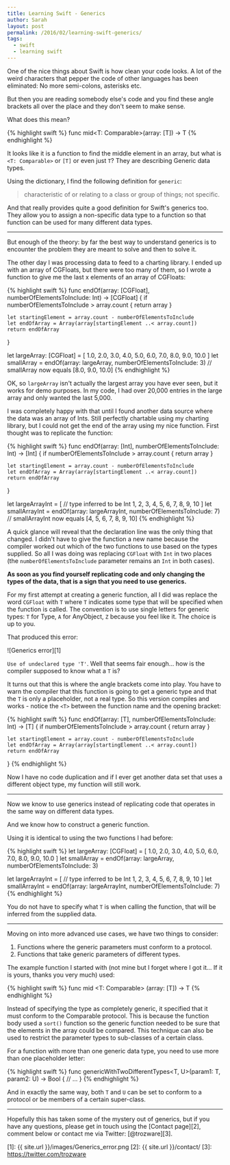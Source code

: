 ```yaml
---
title: Learning Swift - Generics
author: Sarah
layout: post
permalink: /2016/02/learning-swift-generics/
tags:
  - swift
  - learning swift
---
```


One of the nice things about Swift is how clean your code looks. A lot of the weird characters that pepper the code of other languages has been eliminated: No more semi-colons, asterisks etc.

But then you are reading somebody else's code and you find these angle brackets all over the place and they don't seem to make sense.

What does this mean?

{% highlight swift %}
func mid<T: Comparable>(array: [T]) -> T
{% endhighlight %}

It looks like it is a function to find the middle element in an array, but what is `<T: Comparable>` or `[T]` or even just `T`? They are describing Generic data types.

Using the dictionary, I find the following definition for `generic`:

> characteristic of or relating to a class or group of things; not specific.

And that really provides quite a good definition for Swift's generics too. They allow you to assign a non-specific data type to a function so that function can be used for many different data types.

---

But enough of the theory: by far the best way to understand generics is to encounter the problem they are meant to solve and then to solve it.

The other day I was processing data to feed to a charting library. I ended up with an array of CGFloats, but there were too many of them, so I wrote a function to give me the last x elements of an array of CGFloats:

{% highlight swift %}
func endOf(array: [CGFloat], numberOfElementsToInclude: Int) -> [CGFloat] {
    if numberOfElementsToInclude > array.count {
        return array
    }

    let startingElement = array.count - numberOfElementsToInclude
    let endOfArray = Array(array[startingElement ..< array.count])
    return endOfArray
}

let largeArray: [CGFloat] = [
    1.0, 2.0, 3.0, 4.0, 5.0, 6.0, 7.0, 8.0, 9.0, 10.0
]
let smallArray = endOf(array: largeArray, numberOfElementsToInclude: 3)
// smallArray now equals [8.0, 9.0, 10.0]
{% endhighlight %}

OK, so `largeArray` isn't actually the largest array you have ever seen, but it works for demo purposes. In my code, I had over 20,000 entries in the large array and only wanted the last 5,000.

I was completely happy with that until I found another data source where the data was an array of Ints. Still perfectly chartable using my charting library, but I could not get the end of the array using my nice function. First thought was to replicate the function:

{% highlight swift %}
func endOf(array: [Int], numberOfElementsToInclude: Int) -> [Int] {
    if numberOfElementsToInclude > array.count {
        return array
    }

    let startingElement = array.count - numberOfElementsToInclude
    let endOfArray = Array(array[startingElement ..< array.count])
    return endOfArray
}

let largeArrayInt = [ 	// type inferred to be Int
    1, 2, 3, 4, 5, 6, 7, 8, 9, 10
]
let smallArrayInt = endOf(array: largeArrayInt, numberOfElementsToInclude: 7)
// smallArrayInt now equals [4, 5, 6, 7, 8, 9, 10]
{% endhighlight %}

A quick glance will reveal that the declaration line was the only thing that changed. I didn't have to give the function a new name because the compiler worked out which of the two functions to use based on the types supplied. So all I was doing was replacing `CGFloat` with `Int` in two places (the `numberOfElementsToInclude` parameter remains an `Int` in both cases).

**As soon as you find yourself replicating code and only changing the types of the data, that is a sign that you need to use generics.**

For my first attempt at creating a generic function, all I did was replace the word `CGFloat` with `T` where `T` indicates some type that will be specified when the function is called. The convention is to use single letters for generic types: `T` for Type, `A` for AnyObject, `Z` because you feel like it. The choice is up to you.

That produced this error:

![Generics error][1]

`Use of undeclared type 'T'`. Well that seems fair enough... how is the compiler supposed to know what a `T` is?

It turns out that this is where the angle brackets come into play. You have to warn the compiler that this function is going to get a generic type and that the `T` is only a placeholder, not a real type. So this version compiles and works - notice the `<T>` between the function name and the opening bracket:

{% highlight swift %}
func endOf<T>(array: [T], numberOfElementsToInclude: Int) -> [T] {
    if numberOfElementsToInclude > array.count {
        return array
    }

    let startingElement = array.count - numberOfElementsToInclude
    let endOfArray = Array(array[startingElement ..< array.count])
    return endOfArray
}
{% endhighlight %}

Now I have no code duplication and if I ever get another data set that uses a different object type, my function will still work.

---

Now we know to use generics instead of replicating code that operates in the same way on different data types.

And we know how to construct a generic function.

Using it is identical to using the two functions I had before:

{% highlight swift %}
let largeArray: [CGFloat] = [
    1.0, 2.0, 3.0, 4.0, 5.0, 6.0, 7.0, 8.0, 9.0, 10.0
]
let smallArray = endOf(array: largeArray, numberOfElementsToInclude: 3)

let largeArrayInt = [ 	// type inferred to be Int
    1, 2, 3, 4, 5, 6, 7, 8, 9, 10
]
let smallArrayInt = endOf(array: largeArrayInt, numberOfElementsToInclude: 7)
{% endhighlight %}

You do not have to specify what `T` is when calling the function, that will be inferred from the supplied data.

---

Moving on into more advanced use cases, we have two things to consider:

1. Functions where the generic parameters must conform to a protocol.
2. Functions that take generic parameters of different types.

The example function I started with (not mine but I forget where I got it... If it is yours, thanks you very much) used:

{% highlight swift %}
func mid <T: Comparable> (array: [T]) -> T
{% endhighlight %}

Instead of specifying the type as completely generic, it specified that it must conform to the Comparable protocol.
This is because the function body used a `sort()` function so the generic function needed to be sure that the elements in the array could be compared. This technique can also be used to restrict the parameter types to sub-classes of a certain class.

For a function with more than one generic data type, you need to use more than one placeholder letter:

{% highlight swift %}
func genericWithTwoDifferentTypes<T, U>(param1: T, param2: U) -> Bool {
    // ...
}
{% endhighlight %}

And in exactly the same way, both `T` and `U` can be set to conform to a protocol or be members of a certain super-class.

---

Hopefully this has taken some of the mystery out of generics, but if you have any questions, please get in touch using the [Contact page][2], comment below or contact me via Twitter: [@trozware][3].


[1]: {{ site.url }}/images/Generics_error.png
[2]: {{ site.url }}/contact/
[3]: https://twitter.com/trozware
